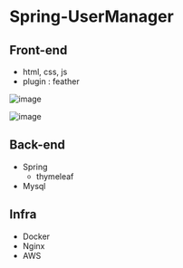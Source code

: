 # Spring-UserManager

## Front-end

- html, css, js
- plugin : feather

![image](https://user-images.githubusercontent.com/28651727/130001586-01682406-1b26-4260-ac4e-856725635ca7.png)

![image](https://user-images.githubusercontent.com/28651727/130001594-67b53606-b12a-4cd2-ad26-4d5a0b109afd.png)


## Back-end

- Spring 
  - thymeleaf
- Mysql

## Infra 

- Docker
- Nginx
- AWS
